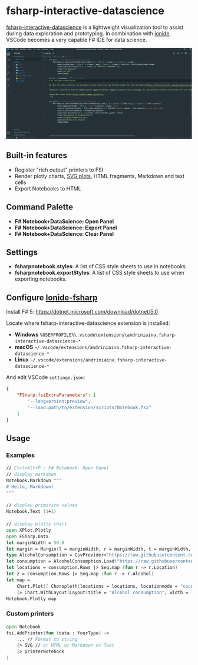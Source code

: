 # fsharp-interactive-datascience

[fsharp-interactive-datascience](https://marketplace.visualstudio.com/items?itemName=andriniaina.fsharp-interactive-datascience) is a lightweight visualization tool to assist during data exploration and prototyping. In combination with [ionide](https://ionide.io), VSCode becomes a very capable F# IDE for data science.

![demo](demo.gif)

## Built-in features

* Register "rich output" printers to FSI
* Render plotly charts, [SVG plots](https://pablofrommars.github.io), HTML fragments, Markdown and text cells
* Export Notebooks to HTML


## Command Palette

* **F# Notebook+DataScience: Open Panel**
* **F# Notebook+DataScience: Export Panel**
* **F# Notebook+DataScience: Clear Panel**

## Settings

* **fsharpnotebook.styles**: A list of CSS style sheets to use in notebooks.
* **fsharpnotebook.exportStyles**: A list of CSS style sheets to use when exporting notebooks.


## Configure [Ionide-fsharp](https://marketplace.visualstudio.com/items?itemName=Ionide.Ionide-fsharp)
Install F# 5: https://dotnet.microsoft.com/download/dotnet/5.0

Locate where fsharp-interactive-datascience extension is installed:
* **Windows** ```%USERPROFILE%\.vscode\extensions\andriniaina.fsharp-interactive-datascience-*```
* **macOS** ```~/.vscode/extensions/andriniaina.fsharp-interactive-datascience-*```
* **Linux** ```~/.vscode/extensions/andriniaina.fsharp-interactive-datascience-*```

And edit VSCode ```settings.json```:

```json
{
    "FSharp.fsiExtraParameters": [
        "--langversion:preview",
        "--load:path/to/extension/scripts/Notebook.fsx"
    ]
}
```

## Usage

### Examples

```fsharp
// Ctrl+Alt+P : F# Notebook: Open Panel
// display markdown
Notebook.Markdown """
# Hello, Markdown!
"""

// display primitive values
Notebook.Text (1+1)

// display plotly chart
open XPlot.Plotly
open FSharp.Data
let marginWidth = 50.0
let margin = Margin(l = marginWidth, r = marginWidth, t = marginWidth, b = marginWidth)
type AlcoholConsumption = CsvProvider<"https://raw.githubusercontent.com/plotly/datasets/master/2010_alcohol_consumption_by_country.csv">
let consumption = AlcoholConsumption.Load("https://raw.githubusercontent.com/plotly/datasets/master/2010_alcohol_consumption_by_country.csv")
let locations = consumption.Rows |> Seq.map (fun r -> r.Location)
let z = consumption.Rows |> Seq.map (fun r -> r.Alcohol)
let map =
    Chart.Plot([ Choropleth(locations = locations, locationmode = "country names", z = z, autocolorscale = true) ])
    |> Chart.WithLayout(Layout(title = "Alcohol consumption", width = 700.0, margin = margin, geo = Geo(projection = Projection(``type`` = "mercator"))))
Notebook.Plotly map
```

### Custom printers

```fsharp
open Notebook
fsi.AddPrinter(fun (data : YourType) ->
    ... // Format to string
    |> SVG // or HTML or Markdown or Text
    |> printerNotebook
)
```
